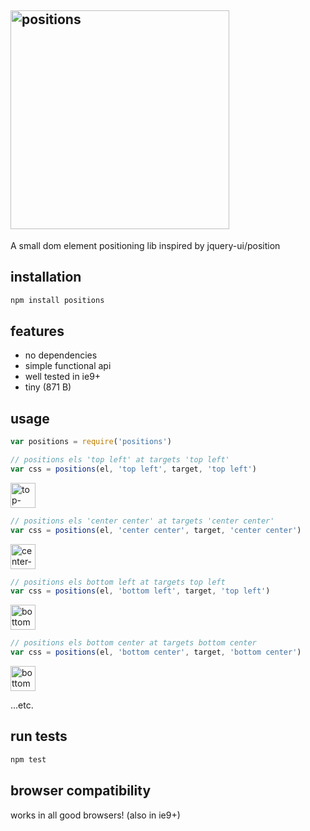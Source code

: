 ## <img width="350" alt="positions" src="https://cloud.githubusercontent.com/assets/640611/13756080/1928a892-ea16-11e5-9c36-51dafb47fad4.png">

A small dom element positioning lib inspired by jquery-ui/position

## installation
```js
npm install positions
```

## features
- no dependencies
- simple functional api
- well tested in ie9+
- tiny (871 B)

## usage
```js
var positions = require('positions')
```

```js
// positions els 'top left' at targets 'top left'
var css = positions(el, 'top left', target, 'top left')
```

<img width="40" alt="top-left-top-left" src="https://cloud.githubusercontent.com/assets/640611/13719721/07895ab2-e7f2-11e5-8bee-6e8c74abcc7e.png">

```js
// positions els 'center center' at targets 'center center'
var css = positions(el, 'center center', target, 'center center')
```

<img width="40" alt="center-center-center-center" src="https://cloud.githubusercontent.com/assets/640611/13719719/0788243a-e7f2-11e5-943c-fcc580dbcd3f.png">

```js
// positions els bottom left at targets top left
var css = positions(el, 'bottom left', target, 'top left')
```

<img width="40" alt="bottom-left-top-left" src="https://cloud.githubusercontent.com/assets/640611/13742253/c7cee7d8-e9d2-11e5-8cab-aa8b22c7eecc.png">

```js
// positions els bottom center at targets bottom center
var css = positions(el, 'bottom center', target, 'bottom center')
```

<img width="40" alt="bottom-center-bottom-center" src="https://cloud.githubusercontent.com/assets/640611/13719722/0789dc9e-e7f2-11e5-9353-6cba4cd5c7ab.png">


...etc.


## run tests
```js
npm test
```

## browser compatibility
works in all good browsers! (also in ie9+)
